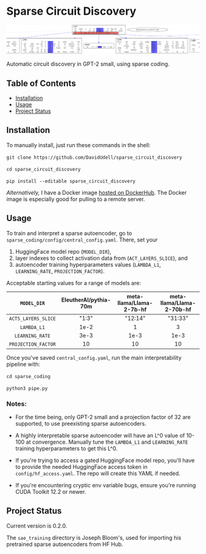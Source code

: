 # Sparse Circuit Discovery
![Feature graph](header.png)

Automatic circuit discovery in GPT-2 small, using sparse coding.

## Table of Contents
- [Installation](#installation)
- [Usage](#usage)
- [Project Status](#project-status)

## Installation
To manually install, just run these commands in the shell:

`git clone https://github.com/DavidUdell/sparse_circuit_discovery`

`cd sparse_circuit_discovery`

`pip install --editable sparse_circuit_discovery`

_Alternatively,_ I have a Docker image [hosted on
DockerHub](https://hub.docker.com/r/davidudell/sparse_circuit_discovery). The
Docker image is especially good for pulling to a remote server.

## Usage
To train and interpret a sparse autoencoder, go to
`sparse_coding/config/central_config.yaml`. There, set your

1. HuggingFace model
repo (`MODEL_DIR`),
2. layer indexes to collect activation data from
(`ACT_LAYERS_SLICE`), and
3. autoencoder training hyperparameters values (`LAMBDA_L1`,
`LEARNING_RATE`, `PROJECTION_FACTOR`).

Acceptable starting values for a range of models are:

|`MODEL_DIR`|EleutherAI/pythia-70m|meta-llama/Llama-2-7b-hf|meta-llama/Llama-2-70b-hf|
|:---:|:---:|:---:|:---:|
|`ACTS_LAYERS_SLICE`| "1:3" | "12:14" | "31:33" |
|`LAMBDA_L1` | 1e-2 | 1 | 3 |
|`LEARNING_RATE` | 3e-3 | 1e-3 | 1e-3 |
|`PROJECTION_FACTOR` | 10 | 10 | 10 |

Once you've saved `central_config.yaml`, run the main interpretability pipeline
with:

`cd sparse_coding`

`python3 pipe.py`

### Notes:
- For the time being, only GPT-2 small and a projection factor of 32 are
  supported, to use preexisting sparse autoencoders.

- A highly interpretable sparse autoencoder will have an L^0 value of 10-100 at
  convergence. Manually tune the `LAMBDA_L1` and `LEARNING_RATE` training
  hyperparameters to get this L^0.

- If you're trying to access a gated HuggingFace model repo, you'll have to
  provide the needed HuggingFace access token in `config/hf_access.yaml`. The
  repo will create this YAML if needed.

- If you're encountering cryptic env variable bugs, ensure you're running CUDA
  Toolkit 12.2 or newer.

## Project Status
Current version is 0.2.0.

The `sae_training` directory is Joseph Bloom's, used for importing his
pretrained sparse autoencoders from HF Hub.
